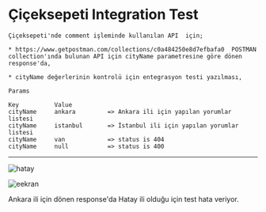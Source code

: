 # Çiçeksepeti Integration Test 

```
Çiçeksepeti'nde comment işleminde kullanılan API  için;

* https://www.getpostman.com/collections/c0a484250e8d7efbafa0  POSTMAN collection'ında bulunan API için cityName parametresine göre dönen response'da,

* cityName değerlerinin kontrolü için entegrasyon testi yazılması,

Params

Key          Value
cityName     ankara         => Ankara ili için yapılan yorumlar listesi
cityName     istanbul       => İstanbul ili için yapılan yorumlar listesi
cityName     van            => status is 404
cityName     null           => status is 400
```

------



![hatay](https://github.com/ciceksepetibootcamp/Ramazan_TUYLUOGLU_Homework/blob/main/PostmanIntegrationTest/hatay.PNG)





![eekran](https://github.com/ciceksepetibootcamp/Ramazan_TUYLUOGLU_Homework/blob/main/PostmanIntegrationTest/eekran.PNG)



Ankara ili için dönen response'da Hatay ili olduğu için test hata veriyor.
